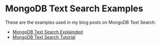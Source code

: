 # MongoDB Text Search Examples

These are the examples used in my blog posts on MongoDB Text Search:

* [MongoDB Text Search Explainded](http://blog.codecentric.de/en/2013/01/text-search-mongodb-stemming/)
* [MongoDB Text Search Tutorial](http://blog.codecentric.de/en/2013/01/mongodb-text-search-tutorial/)
